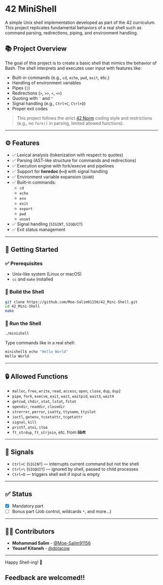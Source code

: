 # 42 MiniShell

A simple Unix shell implementation developed as part of the 42 curriculum.  
This project replicates fundamental behaviors of a real shell such as command parsing, redirections, piping, and environment handling.

## 📚 Project Overview

The goal of this project is to create a basic shell that mimics the behavior of Bash. The shell interprets and executes user input with features like:

- Built-in commands (e.g., `cd`, `echo`, `pwd`, `exit`, etc.)
- Handling of environment variables
- Pipes (`|`)
- Redirections (`>`, `>>`, `<`, `<<`)
- Quoting with `'` and `"`
- Signal handling (e.g., `Ctrl+C`, `Ctrl+D`)
- Proper exit codes

> This project follows the strict [42 Norm](https://github.com/42School/norminette) coding style and restrictions (e.g., no `fork()` in parsing, limited allowed functions).

---

## ⚙️ Features

- ✅ Lexical analysis (tokenization with respect to quotes)
- ✅ Parsing (AST-like structure for commands and redirections)
- ✅ Execution engine with fork/execve and pipelines
- ✅ Support for **heredoc (`<<`)** with signal handling
- ✅ Environment variable expansion (`$VAR`)
- ✅ Built-in commands:
  - `cd`
  - `echo`
  - `env`
  - `exit`
  - `export`
  - `pwd`
  - `unset`
- ✅ Signal handling (`SIGINT`, `SIGQUIT`)
- ✅ Exit status management

---

## 🧪 Getting Started

### ✅ Prerequisites

- Unix-like system (Linux or macOS)
- `cc` and `make` installed

### 🔧 Build the Shell

```bash
git clone https://github.com/Moe-Salim91156/42_Mini-Shell.git
cd 42_Mini-Shell
make
```

### 🚀 Run the Shell

```bash
./minishell
```

Type commands like in a real shell:

```bash
minishell$ echo "Hello World"
Hello World
```


---

## 🔒 Allowed Functions

- `malloc`, `free`, `write`, `read`, `access`, `open`, `close`, `dup`, `dup2`
- `pipe`, `fork`, `execve`, `exit`, `wait`, `waitpid`, `wait3`, `wait4`
- `getcwd`, `chdir`, `stat`, `lstat`, `fstat`
- `opendir`, `readdir`, `closedir`
- `strerror`, `perror`, `isatty`, `ttyname`, `ttyslot`
- `ioctl`, `getenv`, `tcsetattr`, `tcgetattr`
- `signal`, `kill`
- `printf`, `atoi`, `itoa`
-  `ft_strdup`, `ft_strjoin`, etc. from **libft**

---

## 🚦 Signals

- `Ctrl+C` (`SIGINT`) — interrupts current command but not the shell
- `Ctrl+\` (`SIGQUIT`) — ignored by shell, passed to child processes
- `Ctrl+D` — triggers shell exit if input is empty

---

## ✅ Status

- [x] Mandatory part
- [ ] Bonus part (Job control, wildcards `*`, and more...)

---

## 👨‍💻 Contributors

- **Mohammad Salim** - [@Moe-Salim91156](https://github.com/Moe-Salim91156)
- **Yousef Kitaneh** - [@dotacow](https://github.com/dotacow)

---

Happy Shell-ing! 🐚

## Feedback are welcomed!!

